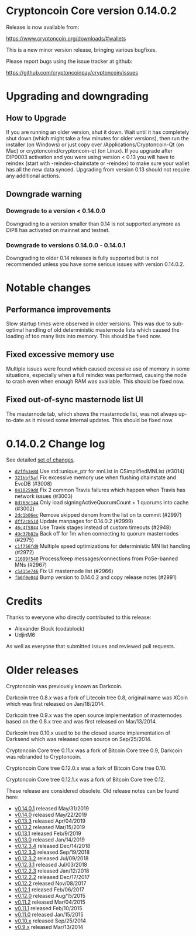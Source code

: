 Cryptoncoin Core version 0.14.0.2
==========================

Release is now available from:

  <https://www.cryptoncoin.org/downloads/#wallets>

This is a new minor version release, bringing various bugfixes.

Please report bugs using the issue tracker at github:

  <https://github.com/cryptoncoinpay/cryptoncoin/issues>


Upgrading and downgrading
=========================

How to Upgrade
--------------

If you are running an older version, shut it down. Wait until it has completely
shut down (which might take a few minutes for older versions), then run the
installer (on Windows) or just copy over /Applications/Cryptoncoin-Qt (on Mac) or
cryptoncoind/cryptoncoin-qt (on Linux). If you upgrade after DIP0003 activation and you were
using version < 0.13 you will have to reindex (start with -reindex-chainstate
or -reindex) to make sure your wallet has all the new data synced. Upgrading from
version 0.13 should not require any additional actions.

Downgrade warning
-----------------

### Downgrade to a version < 0.14.0.0

Downgrading to a version smaller than 0.14 is not supported anymore as DIP8 has
activated on mainnet and testnet.

### Downgrade to versions 0.14.0.0 - 0.14.0.1

Downgrading to older 0.14 releases is fully supported but is not
recommended unless you have some serious issues with version 0.14.0.2.

Notable changes
===============

Performance improvements
------------------------
Slow startup times were observed in older versions. This was due to sub-optimal handling of old
deterministic masternode lists which caused the loading of too many lists into memory. This should be
fixed now.

Fixed excessive memory use
--------------------------
Multiple issues were found which caused excessive use of memory in some situations, especially when
a full reindex was performed, causing the node to crash even when enough RAM was available. This should
be fixed now.

Fixed out-of-sync masternode list UI
------------------------------------
The masternode tab, which shows the masternode list, was not always up-to-date as it missed some internal
updates. This should be fixed now.

0.14.0.2 Change log
===================

See detailed [set of changes](https://github.com/cryptoncoinpay/cryptoncoin/compare/v0.14.0.1...cryptoncoinpay:v0.14.0.2).

- [`d2ff63e8d`](https://github.com/cryptoncoinpay/cryptoncoin/commit/d2ff63e8d) Use std::unique_ptr for mnList in CSimplifiedMNList (#3014)
- [`321bbf5af`](https://github.com/cryptoncoinpay/cryptoncoin/commit/321bbf5af) Fix excessive memory use when flushing chainstate and EvoDB (#3008)
- [`0410259dd`](https://github.com/cryptoncoinpay/cryptoncoin/commit/0410259dd) Fix 2 common Travis failures which happen when Travis has network issues (#3003)
- [`8d763c144`](https://github.com/cryptoncoinpay/cryptoncoin/commit/8d763c144) Only load signingActiveQuorumCount + 1 quorums into cache (#3002)
- [`2dc1b06ec`](https://github.com/cryptoncoinpay/cryptoncoin/commit/2dc1b06ec) Remove skipped denom from the list on tx commit (#2997)
- [`dff2c851d`](https://github.com/cryptoncoinpay/cryptoncoin/commit/dff2c851d) Update manpages for 0.14.0.2 (#2999)
- [`46c4f5844`](https://github.com/cryptoncoinpay/cryptoncoin/commit/46c4f5844) Use Travis stages instead of custom timeouts (#2948)
- [`49c37b82a`](https://github.com/cryptoncoinpay/cryptoncoin/commit/49c37b82a) Back off for 1m when connecting to quorum masternodes (#2975)
- [`c1f756fd9`](https://github.com/cryptoncoinpay/cryptoncoin/commit/c1f756fd9) Multiple speed optimizations for deterministic MN list handling (#2972)
- [`11699f540`](https://github.com/cryptoncoinpay/cryptoncoin/commit/11699f540) Process/keep messages/connections from PoSe-banned MNs (#2967)
- [`c5415e746`](https://github.com/cryptoncoinpay/cryptoncoin/commit/c5415e746) Fix UI masternode list (#2966)
- [`fb6f0e04d`](https://github.com/cryptoncoinpay/cryptoncoin/commit/fb6f0e04d) Bump version to 0.14.0.2 and copy release notes (#2991)

Credits
=======

Thanks to everyone who directly contributed to this release:

- Alexander Block (codablock)
- UdjinM6

As well as everyone that submitted issues and reviewed pull requests.

Older releases
==============

Cryptoncoin was previously known as Darkcoin.

Darkcoin tree 0.8.x was a fork of Litecoin tree 0.8, original name was XCoin
which was first released on Jan/18/2014.

Darkcoin tree 0.9.x was the open source implementation of masternodes based on
the 0.8.x tree and was first released on Mar/13/2014.

Darkcoin tree 0.10.x used to be the closed source implementation of Darksend
which was released open source on Sep/25/2014.

Cryptoncoin Core tree 0.11.x was a fork of Bitcoin Core tree 0.9,
Darkcoin was rebranded to Cryptoncoin.

Cryptoncoin Core tree 0.12.0.x was a fork of Bitcoin Core tree 0.10.

Cryptoncoin Core tree 0.12.1.x was a fork of Bitcoin Core tree 0.12.

These release are considered obsolete. Old release notes can be found here:

- [v0.14.0.1](https://github.com/cryptoncoinpay/cryptoncoin/blob/master/doc/release-notes/cryptoncoin/release-notes-0.14.0.1.md) released May/31/2019
- [v0.14.0](https://github.com/cryptoncoinpay/cryptoncoin/blob/master/doc/release-notes/cryptoncoin/release-notes-0.14.0.md) released May/22/2019
- [v0.13.3](https://github.com/cryptoncoinpay/cryptoncoin/blob/master/doc/release-notes/cryptoncoin/release-notes-0.13.3.md) released Apr/04/2019
- [v0.13.2](https://github.com/cryptoncoinpay/cryptoncoin/blob/master/doc/release-notes/cryptoncoin/release-notes-0.13.2.md) released Mar/15/2019
- [v0.13.1](https://github.com/cryptoncoinpay/cryptoncoin/blob/master/doc/release-notes/cryptoncoin/release-notes-0.13.1.md) released Feb/9/2019
- [v0.13.0](https://github.com/cryptoncoinpay/cryptoncoin/blob/master/doc/release-notes/cryptoncoin/release-notes-0.13.0.md) released Jan/14/2019
- [v0.12.3.4](https://github.com/cryptoncoinpay/cryptoncoin/blob/master/doc/release-notes/cryptoncoin/release-notes-0.12.3.4.md) released Dec/14/2018
- [v0.12.3.3](https://github.com/cryptoncoinpay/cryptoncoin/blob/master/doc/release-notes/cryptoncoin/release-notes-0.12.3.3.md) released Sep/19/2018
- [v0.12.3.2](https://github.com/cryptoncoinpay/cryptoncoin/blob/master/doc/release-notes/cryptoncoin/release-notes-0.12.3.2.md) released Jul/09/2018
- [v0.12.3.1](https://github.com/cryptoncoinpay/cryptoncoin/blob/master/doc/release-notes/cryptoncoin/release-notes-0.12.3.1.md) released Jul/03/2018
- [v0.12.2.3](https://github.com/cryptoncoinpay/cryptoncoin/blob/master/doc/release-notes/cryptoncoin/release-notes-0.12.2.3.md) released Jan/12/2018
- [v0.12.2.2](https://github.com/cryptoncoinpay/cryptoncoin/blob/master/doc/release-notes/cryptoncoin/release-notes-0.12.2.2.md) released Dec/17/2017
- [v0.12.2](https://github.com/cryptoncoinpay/cryptoncoin/blob/master/doc/release-notes/cryptoncoin/release-notes-0.12.2.md) released Nov/08/2017
- [v0.12.1](https://github.com/cryptoncoinpay/cryptoncoin/blob/master/doc/release-notes/cryptoncoin/release-notes-0.12.1.md) released Feb/06/2017
- [v0.12.0](https://github.com/cryptoncoinpay/cryptoncoin/blob/master/doc/release-notes/cryptoncoin/release-notes-0.12.0.md) released Aug/15/2015
- [v0.11.2](https://github.com/cryptoncoinpay/cryptoncoin/blob/master/doc/release-notes/cryptoncoin/release-notes-0.11.2.md) released Mar/04/2015
- [v0.11.1](https://github.com/cryptoncoinpay/cryptoncoin/blob/master/doc/release-notes/cryptoncoin/release-notes-0.11.1.md) released Feb/10/2015
- [v0.11.0](https://github.com/cryptoncoinpay/cryptoncoin/blob/master/doc/release-notes/cryptoncoin/release-notes-0.11.0.md) released Jan/15/2015
- [v0.10.x](https://github.com/cryptoncoinpay/cryptoncoin/blob/master/doc/release-notes/cryptoncoin/release-notes-0.10.0.md) released Sep/25/2014
- [v0.9.x](https://github.com/cryptoncoinpay/cryptoncoin/blob/master/doc/release-notes/cryptoncoin/release-notes-0.9.0.md) released Mar/13/2014

